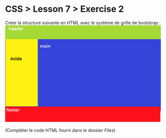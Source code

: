 # CSS > Lesson 7 > Exercise 2

Créer la structure suivante en HTML avec le système de grille de bootstrap :
![exercise2](exercise2.png)

(Compléter le code HTML fourni dans le dossier _Files_)
